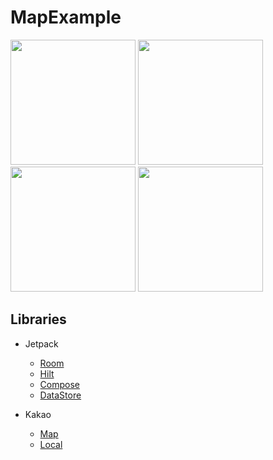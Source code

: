 # MapExample

<div>
<img width="200" src="https://user-images.githubusercontent.com/32588087/216824355-9cfbdfed-6e28-470b-950a-19d61931b131.jpeg">
<img width="200" src="https://user-images.githubusercontent.com/32588087/216824370-268c22b1-05ec-4598-810a-810cbf876ac4.jpeg">
<img width="200" src="https://user-images.githubusercontent.com/32588087/216824368-dc4d0c46-f915-4234-95c0-b7dac408dc21.jpeg">
<img width="200" src="https://user-images.githubusercontent.com/32588087/216824366-5d8ffd18-35e8-48a1-a545-dccfca487782.jpeg">
</div>

## Libraries

- Jetpack
    - [Room](https://developer.android.com/jetpack/androidx/releases/room?hl=ko)
    - [Hilt](https://developer.android.com/jetpack/androidx/releases/hilt?hl=ko)
    - [Compose](https://developer.android.com/jetpack/androidx/releases/compose?hl=ko)
    - [DataStore](https://developer.android.com/jetpack/androidx/releases/datastore?hl=ko)

- Kakao
    - [Map](https://apis.map.kakao.com/android/guide/)
    - [Local](https://developers.kakao.com/docs/latest/ko/local/dev-guide)

